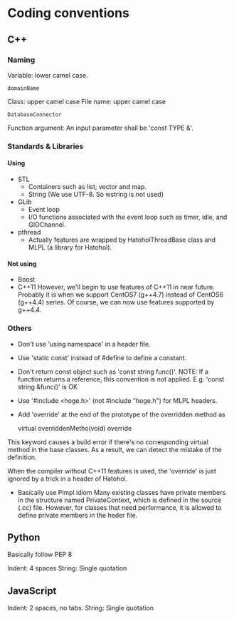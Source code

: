 # Coding conventions

## C++
### Naming
Variable: lower camel case.

	domainName

Class: upper camel case
File name: upper camel case

	DatabaseConnector

Function argument:
An input parameter shall be 'const TYPE &'.

### Standards & Libraries
#### Using
- STL
  * Containers such as list, vector and map.
  * String (We use UTF-8. So wstring is not used)
- GLib
  * Event loop
  * I/O functions associated with the event loop such as timer, idle, and GIOChannel.
- pthread
  * Actually features are wrapped by HatoholThreadBase class and MLPL (a library for Hatohol).

#### Not using
- Boost
- C++11
However, we'll begin to use features of C++11 in near future. Probably it is
when we support CentOS7 (g++4.7) instead of CentOS6 (g++4.4) series.
Of course, we can now use features supported by g++4.4.

### Others
- Don't use 'using namespace' in a header file.
- Use 'static const' instead of #define to define a constant.
- Don't return const object such as 'const string func()'.
NOTE: If a function returns a reference, this convention is not applied.
      E.g. 'const string &func()' is OK

- Use '#include <hoge.h>' (not #include "hoge.h") for MLPL headers.
- Add 'override' at the end of the prototype of the overridden method as

    virtual overriddenMetho(void) override

This keyword causes a build error if there's no corresponding virtual method
in the base classes. As a result, we can detect the mistake of the definition.

When the compiler without C++11 features is used, the 'override' is just ignored
by a trick in a header of Hatohol.

- Basically use Pimpl idiom
Many existing classes have private members in the structure named PrivateContext,
which is defined in the source (.cc) file.
However, for classes that need performance, it is allowed to define private
members in the heder file.

## Python
Basically follow PEP 8

Indent: 4 spaces
String: Single quotation

## JavaScript

Indent: 2 spaces, no tabs.
String: Single quotation
